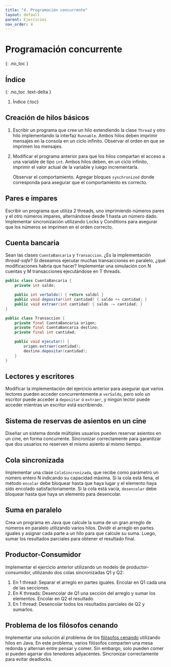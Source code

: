```yaml
---
title: "4. Programación concurrente"
layout: default
parent: Ejercicios
nav_order: 4
---
```


# Programación concurrente
{: .no_toc }

## Índice
{: .no_toc .text-delta }

1. Índice
{:toc}

## Creación de hilos básicos

1. Escribir un programa que cree un hilo extendiendo la clase `Thread` y otro
    hilo implementando la interfaz `Runnable`. Ambos hilos deben imprimir
    mensajes en la consola en un ciclo infinito. Observar el orden en que se
    imprimen los mensajes.

2. Modificar el programa anterior para que los hilos compartan el acceso a una variable
   de tipo `int`. Ambos hilos deben, en un ciclo infinito, imprimir el valor
   actual de la variable y luego incrementarla.

   Observar el comportamiento. Agregar bloques `synchronized` donde corresponda
   para asegurar que el comportamiento es correcto.

## Pares e impares

Escribir un programa que utiliza 2 threads, uno imprimiendo números pares y el
otro números impares, alternándose desde 1 hasta un número dado. Implementar
sincronización utilizando Locks y Conditions para asegurar que los números se
imprimen en el orden correcto.

## Cuenta bancaria

Sean las clases `CuentaBancaria` y `Transaccion`. ¿Es la implementación
_thread-safe_? Si deseamos ejecutar muchas transacciones en paralelo, ¿qué
modificaciones habría que hacer? Implementar una simulación con N cuentas y
M transacciones ejecutándose en T threads.

```java
public class CuentaBancaria {
    private int saldo;

    public int verSaldo() { return saldol }
    public void depositar(int cantidad) { saldo += cantidad; }
    public void extraer(int cantidad) { saldo -= cantidad; }
}

public class Transaccion {
    private final CuentaBancaria origen;
    private final CuentaBancaria destino;
    private final int cantidad;

    public void ejecutar() {
        origen.extraer(cantidad);
        destino.depositar(cantidad);
    }
}
```

## Lectores y escritores

Modificar la implementación del ejercicio anterior para asegurar que varios
lectores pueden acceder concurrentemente a `verSaldo`, pero solo un escritor
puede acceder a `depositar` o `extraer`, y ningún lector puede acceder mientras
un escritor está escribiendo.

## Sistema de reservas de asientos en un cine

Diseñar un sistema donde múltiples usuarios pueden reservar asientos en
un cine, en forma concurrente. Sincronizar correctamente para garantizar
que dos usuarios no reserven el mismo asiento al mismo tiempo.

## Cola sincronizada

Implementar una clase `ColaSincronizada`, que recibe como parámetro un número
entero N indicando su capacidad máxima. Si la cola está llena, el método
`encolar` debe bloquear hasta que haya lugar y el elemento haya sido encolado
satisfactoriamente. Si la cola está vacía, `desencolar` debe bloquear hasta que
haya un elemento para desencolar.

## Suma en paralelo

Crea un programa en Java que calcule la suma de un gran
arreglo de números en paralelo utilizando varios hilos. Dividir el arreglo en
partes iguales y asignar cada parte a un hilo para que calcule su suma.
Luego, sumar los resultados parciales para obtener el resultado final.

## Productor-Consumidor

Implementar el ejercicio anterior utilizando un modelo de productor-consumidor,
utilizando dos colas sincronizadas Q1 y Q2:

1. En 1 thread: Separar el arreglo en partes iguales. Encolar en Q1 cada una de
   las secciones.
2. En K threads: Desencolar de Q1 una sección del arreglo y sumar los elementos.
   Encolar en Q2 el resultado.
3. En 1 thread: Desencolar todos los resultados parciales de Q2 y sumarlos.

## Problema de los filósofos cenando

Implementar una solución al problema de los [filósofos
cenando](https://en.wikipedia.org/wiki/Dining_philosophers_problem) utilizando
hilos en Java. En este problema, varios filósofos comparten una mesa redonda y
alternan entre pensar y comer. Sin embargo, solo pueden comer si pueden agarrar
dos tenedores adyacentes. Sincronizar correctamente para evitar deadlocks.
